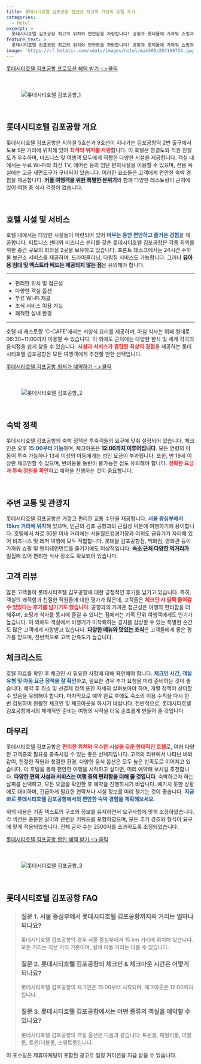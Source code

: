 ```yaml
---
title: 롯데시티호텔 김포공항 접근성 최고의 가성비 호텔 후기 
categories:
  - Hotel
excerpt: >
  롯데시티호텔 김포공항 최고의 위치와 편안함을 자랑합니다! 공항과 롯데몰에 가까워 쇼핑과 여행에 최적의 장소 현대적인 시설과 친절한 서비스로 여유로운 휴식을 경험하세요!
feature_text: >
  롯데시티호텔 김포공항 최고의 위치와 편안함을 자랑합니다! 공항과 롯데몰에 가까워 쇼핑과 여행에 최적의 장소 현대적인 시설과 친절한 서비스로 여유로운 휴식을 경험하세요!
image: 'https://cf.bstatic.com/xdata/images/hotel/max500/287169754.jpg?k=bb2217bf90447b112d08585fed538dfcc1f486c3b0e99b51a95fbffeb160126c&o=&hp=1'
---
```


<p><a class="modoo-button" href="https://tinyurl.com/29akbud7" rel="nofollow noopener">롯데시티호텔 김포공항 프로모션 혜택 받기 👈 클릭</a></p><br/>
<figure class="image"><img alt="롯데시티호텔 김포공항_1" src="https://cf.bstatic.com/xdata/images/hotel/max1024x768/320879729.jpg?k=d13263877eb0d475953184b43bd5b2e975b5a816dded57b33e53898d717ab2c7&amp;o=&amp;hp=1"/></figure><br/>

<h2 data-ke-size="size26" id="롯데시티호텔김포공항개요">롯데시티호텔 김포공항 개요</h2>
<p data-ke-size="size16">롯데시티호텔 김포공항은 지하철 5호선과 9호선이 지나가는 김포공항역 2번 출구에서 도보 5분 거리에 위치해 있어 <b><span style="color: #ee2323;">최적의 위치를 자랑</span></b>합니다. 이 호텔은 청결도와 직원 친절도가 우수하며, 비즈니스 및 여행객 모두에게 적합한 다양한 시설을 제공합니다. 객실 내에서는 무료 Wi-Fi와 최신 TV, 에어컨 등의 첨단 편의시설을 이용할 수 있으며, 전용 욕실에는 고급 세면도구가 구비되어 있습니다. 이러한 요소들은 고객에게 편안한 숙박 경험을 제공합니다. <b><span style="background-color: #21538527;">커플 여행객을 위한 특별한 분위기</span></b>와 함께 다양한 레스토랑이 근처에 있어 여행 중 식사 걱정이 없습니다.</p>
<p data-ke-size="size16"> </p>
<h2 data-ke-size="size23" id="호텔시설및서비스">호텔 시설 및 서비스</h2>
<p data-ke-size="size16">호텔 내에서는 다양한 시설들이 마련되어 있어 <b><span style="color: #1a5490;">머무는 동안 편안하고 즐거운 경험</span></b>을 제공합니다. 피트니스 센터와 비즈니스 센터를 갖춘 롯데시티호텔 김포공항은 각종 회의를 위한 중간 규모의 회의실 2곳을 보유하고 있습니다. 프론트 데스크에서는 24시간 수하물 보관소 서비스를 제공하며, 드라이클리닝, 다림질 서비스도 가능합니다. 그러나 <b><span style="background-color: #21538527;">유아용 침대 및 엑스트라 베드는 제공되지 않는 점</span></b>은 유의해야 합니다.</p>
<hr contenteditable="false" data-ke-style="style5" data-ke-type="horizontalRule"/>
<ul data-ke-list-type="disc" style="list-style-type: disc;">
<li>편리한 위치 및 접근성</li>
<li>다양한 객실 옵션</li>
<li>무료 Wi-Fi 제공</li>
<li>조식 서비스 이용 가능</li>
<li>쾌적한 실내 환경</li>
</ul>
<hr contenteditable="false" data-ke-style="style5" data-ke-type="horizontalRule"/>
<p data-ke-size="size16">호텔 내 레스토랑 'C-CAFE'에서는 서양식 요리를 제공하며, 아침 식사는 뷔페 형태로 06:30~11:00까지 이용할 수 있습니다. 이 외에도 근처에는 다양한 한식 및 세계 각국의 음식점을 쉽게 찾을 수 있습니다. <b><span style="color: #ee2323;">시설과 서비스가 결합된 최상의 경험</span></b>을 제공하는 롯데시티호텔 김포공항은 모든 여행객에게 추천할 만한 선택입니다.</p>
<p><a class="modoo-button" href="https://tinyurl.com/29akbud7" rel="nofollow noopener">롯데시티호텔 김포공항 최저가 예약하기 👈 클릭</a></p><br/>
<figure class="image"><img alt="롯데시티호텔 김포공항_2" src="https://cf.bstatic.com/xdata/images/hotel/max500/287169754.jpg?k=bb2217bf90447b112d08585fed538dfcc1f486c3b0e99b51a95fbffeb160126c&amp;o=&amp;hp=1"/></figure><br/>
<h2 data-ke-size="size23" id="숙박정책">숙박 정책</h2>
<p data-ke-size="size16">롯데시티호텔 김포공항의 숙박 정책은 투숙객들의 요구에 맞춰 설정되어 있습니다. 체크인은 오후 <b><span style="color: #1a5490;">15:00부터 가능</span></b>하며, 체크아웃은 <b><span style="background-color: #21538527;">12:00까지 이루어집니다</span></b>. 모든 연령의 아동이 투숙 가능하나 13세 이상의 아동에게는 성인 요금이 부과됩니다. 또한, 만 19세 이상만 체크인할 수 있으며, 반려동물 동반이 불가능한 점도 유의해야 합니다. <b><span style="color: #ee2323;">정확한 요금과 투숙 정원을 확인</span></b>하고 예약을 진행하는 것이 중요합니다.</p>
<p data-ke-size="size16"> </p>
<h2 data-ke-size="size23" id="주변교통및관광지">주변 교통 및 관광지</h2>
<p data-ke-size="size16">롯데시티호텔 김포공항은 가깝고 편리한 교통 수단을 제공합니다. <b><span style="color: #1a5490;">서울 중심부에서 15km 거리에 위치</span></b>해 있으며, 인근의 김포 공항과의 근접성 덕분에 여행하기에 용이합니다. 호텔에서 차로 30분 이내 거리에는 서울월드컵경기장과 여의도 금융가가 자리해 있어 비즈니스 및 레저 여행에 모두 적합합니다. 롯데몰 김포공항점, 백화점, 영화관 등이 가까워 쇼핑 및 엔터테인먼트를 즐기기에도 이상적입니다. <b><span style="background-color: #21538527;">숙소 근처 다양한 먹거리가</span></b> 밀집해 있어 편리한 식사 장소도 확보되어 있습니다.</p>
<h2 data-ke-size="size26" id="고객리뷰">고객 리뷰</h2>
<p data-ke-size="size16">많은 고객들이 롯데시티호텔 김포공항에 대한 긍정적인 후기를 남기고 있습니다. 특히, 객실의 쾌적함과 친절한 직원들에 대한 평가가 많은데, 고객들은 <b><span style="color: #ee2323;">체크인 시 일찍 들어갈 수 있었다는 후기를 남기기도 했습니다</span></b>. 공항과의 가까운 접근성은 여행의 편리함을 더해주며, 쇼핑과 식사를 동시에 즐길 수 있다는 점에서는 가족 단위 여행객에게도 인기가 높습니다. 이 외에도 객실에서 비행기가 이착륙하는 경치를 감상할 수 있는 특별한 순간도 많은 고객에게 사랑받고 있습니다. <b><span style="background-color: #21538527;">다양한 메뉴와 맛있는 조식</span></b>은 고객들에게 좋은 평가를 받으며, 전반적으로 고객 만족도가 높습니다.</p>
<h2 data-ke-size="size23" id="체크리스트">체크리스트</h2>
<p data-ke-size="size16">호텔 자료를 확인 후 체크인 시 필요한 사항에 대해 확인해야 합니다. <b><span style="color: #1a5490;">체크인 시간, 객실 유형 및 아동 요금 정책을 잘 확인</span></b>하고, 필요한 경우 추가 요청을 미리 준비하는 것이 좋습니다. 예약 후 취소 및 선결제 정책 또한 자세히 살펴보아야 하며, 개별 정책이 상이할 수 있음을 유의해야 합니다. 마지막으로 예약 완료 후에도 숙소의 이용 수칙을 다시 한 번 검토하여 원활한 체크인 및 체크아웃을 하시기 바랍니다. 전반적으로, 롯데시티호텔 김포공항에서의 체계적인 준비는 여행의 시작을 더욱 순조롭게 만들어 줄 것입니다.</p>
<h2 data-ke-size="size26" id="마무리">마무리</h2>
<p data-ke-size="size16">롯데시티호텔 김포공항은 <b><span style="color: #ee2323;">편리한 위치와 우수한 시설을 갖춘 현대적인 호텔</span></b>로, 여러 다양한 고객층의 필요를 충족시킬 수 있는 좋은 선택지입니다. 고객의 리뷰에서 나타난 바와 같이, 친절한 직원과 청결한 환경, 다양한 음식 옵션은 모두 높은 만족도로 이어지고 있습니다. 이 호텔을 통해 편안한 여행을 시작하고 싶다면, 미리 예약해 보시길 추천합니다. <b><span style="background-color: #21538527;">다양한 편의 시설과 서비스는 여행 중의 편리함을 더해 줄 것입니다</span></b>. 숙박하고자 하는 날짜를 선택하고, 모든 요금을 확인한 후 예약을 진행하시기 바랍니다. 예기치 못한 상황에도 대비하며, 긴급하게 필요한 연락처나 시설 정보를 미리 챙기는 것이 좋습니다. <b><span style="color: #1a5490;">지금 바로 롯데시티호텔 김포공항에서의 편안한 숙박 경험을 계획해보세요</span></b>.</p>
<p> </p>
<p>위의 내용은 기존 텍스트의 구조와 정보를 유지하면서 요구사항에 맞게 조정하였습니다. 각 섹션은 충분한 길이와 관련된 키워드를 포함하였으며, 모든 추가 강조와 형식이 요구에 맞게 적용되었습니다. 전체 글자 수는 2500자를 초과하도록 조정되었습니다.</p>
<p><a class="modoo-button" href="https://tinyurl.com/29akbud7" rel="nofollow noopener">롯데시티호텔 김포공항 할인 혜택 받기 👈 클릭</a></p><br>

<figure class="image"><img src="https://cf.bstatic.com/xdata/images/hotel/max500/320879697.jpg?k=933e7a6f050b2890ba14c2f38fe73ddf00f0952ae8ed0866a44d9038994c16be&o=&hp=1" alt="롯데시티호텔 김포공항_3"></figure><br>
<h2 id="롯데시티호텔_김포공항_FAQ">롯데시티호텔 김포공항 FAQ</h2>
<div itemscope="" itemtype="https://schema.org/FAQPage"> 
<blockquote> 
<div itemscope="" itemprop="mainEntity" itemtype="https://schema.org/Question"> 
<h3 itemprop="name">질문 1. 서울 중심부에서 롯데시티호텔 김포공항까지의 거리는 얼마나 되나요?</h3> 
<div itemscope="" itemprop="acceptedAnswer" itemtype="https://schema.org/Answer"> 
<span itemprop="text"> 
<p>롯데시티호텔 김포공항의 경우 서울 중심부에서 15 km 거리에 위치해 있습니다. 모든 거리는 직선 거리 기준이며, 실제 이동 거리는 다를 수 있습니다.</p>
</span> 
</div> 
</div> 

<div itemscope="" itemprop="mainEntity" itemtype="https://schema.org/Question"> 
<h3 itemprop="name">질문 2. 롯데시티호텔 김포공항의 체크인 & 체크아웃 시간은 어떻게 되나요?</h3> 
<div itemscope="" itemprop="acceptedAnswer" itemtype="https://schema.org/Answer"> 
<span itemprop="text"> 
<p>롯데시티호텔 김포공항의 체크인은 15:00부터 시작되며, 체크아웃은 12:00까지 입니다.</p>
</span> 
</div> 
</div> 

<div itemscope="" itemprop="mainEntity" itemtype="https://schema.org/Question"> 
<h3 itemprop="name">질문 3. 롯데시티호텔 김포공항에서는 어떤 종류의 객실을 예약할 수 있나요?</h3> 
<div itemscope="" itemprop="acceptedAnswer" itemtype="https://schema.org/Answer"> 
<span itemprop="text"> 
<p>롯데시티호텔 김포공항의 객실 옵션은 다음과 같습니다: 트윈룸, 패밀리룸, 더블룸, 트윈/더블룸, 스위트룸입니다.</p>
</span> 
</div> 
</div> 
</blockquote> 
</div><p>이 포스팅은 제휴마케팅이 포함된 광고로 일정 커미션을 지급 받을 수 있습니다.</p>

